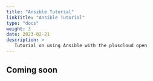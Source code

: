 ```yaml
---
title: "Ansible Tutorial"
linkTitle: "Ansible Tutorial"
type: "docs"
weight: 3
date: 2023-02-21
description: >
   Tutorial on using Ansible with the pluscloud open
---
```


## Coming soon